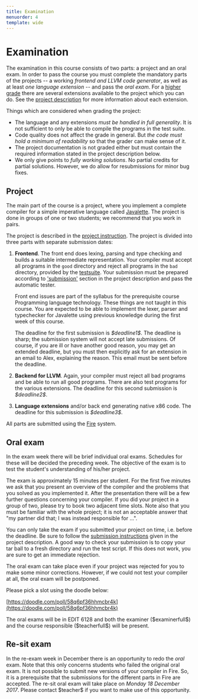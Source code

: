 ```yaml
---
title: Examination
menuorder: 4
template: wide
---
```


Examination
===========

The examination in this course consists of two parts: a project and an oral
exam. In order to pass the course you must complete the mandatory parts of
the projects -- a working *frontend and LLVM code generator*, as well as
at least *one language extension* -- and pass the *oral exam*.
For a [higher grade](/project#grading) there are several extensions available
to the project which you can do.
See the [project description](/project#extensions) for more information about
each extension.

Things which are considered when grading the project:

* The language and any extensions *must be handled in full generality*.
  It is not sufficient to only be able to compile the programs in the test suite.
* Code quality does not affect the grade in general. But *the code must hold
  a minimum of readability* so that the grader can make sense of it.
* The project documentation is not graded either but must contain the required
  information stated in the project description below.
* We only give points to *fully working solutions*. No partial credits for
  partial solutions. However, we do allow for resubmissions for minor bug fixes.


<a name="project"></a>

Project
-------

The main part of the course is a project, where you implement a complete
compiler for a simple imperative language called
[Javalette](/project#javalette). The project is done in groups of one or two
students; we recommend that you work in pairs.

The project is described in the [project instruction](/project).
The project is divided into three parts with separate submission dates:

1. **Frontend**. The front end does lexing, parsing and type checking and builds
   a suitable intermediate representation. Your compiler must accept all
   programs in the `good` directory and reject all programs in the `bad`
   directory, provided by the [testsuite](/project#testing). Your submission
   must be prepared according to ['submission'](/project#submission_format) section in
   the project description and pass the automatic tester.
    
    Front end issues are part of the syllabus for the prerequisite course
    Programming language technology. These things are not taught in this course.
    You are expected to be able to implement the lexer, parser and typechecker
    for Javalette using previous knowledge during the first week of this course.
   
    The deadline for the first submission is *\$deadline1\$*. The deadline is
    sharp; the submission system will not accept late submissions. Of course, if
    you are ill or have another good reason, you may get an extended deadline,
    but you must then explicitly ask for an extension in an email to Alex,
    explaining the reason. This email must be sent before the deadline.
2. **Backend for LLVM**. Again, your compiler must reject all bad programs and
   be able to run all good programs. There are also test programs for the
   various extensions.  The deadline for this second submission is
   *\$deadline2\$*.
3. **Language extensions** and/or back end generating native x86 code.  The
   deadline for this submission is *\$deadline3\$*.

All parts are submitted using the [Fire](/fire) system.

<a name="oral"></a>

Oral exam
---------

In the exam week there will be brief individual oral exams.  Schedules for these
will be decided the preceding week. The objective of the exam is to test the
student's understanding of his/her project.

The exam is approximately 15 minutes per student. For the first five minutes we
ask that you present an overview of the compiler and the problems that you
solved as you implemented it. After the presentation there will be a few further
questions concerning your compiler. If you did your project in a group of two,
please try to book two adjacent time slots. Note also that you must be familiar
with the whole project; it is not an acceptable answer that "my partner did
that; I was instead responsible for ...".

You can only take the exam if you submitted your project on time, i.e. before
the deadline. Be sure to follow the [submission
instructions](/project#submission_format) given in the project description. A
good way to check your submission is to copy your tar ball to a fresh directory
and run the test script. If this does not work, you are sure to get an immediate
rejection.

The oral exam can take place even if your project was rejected for you to make
some minor corrections. However, if we could not test your compiler at all, the
oral exam will be postponed.

Please pick a slot using the doodle below:

[https://doodle.com/poll/58q6pf36hhmcbr4k](https://doodle.com/poll/58q6pf36hhmcbr4k)

The oral exams will be in EDIT 6128 and both the examiner (\$examinerfull\$) and
the course responsible (\$teacherfull\$) will be present.

Re-sit exam
-----------

In the re-exam week in December there is an opportunity to redo the *oral* exam.
Note that this only concerns students who failed the original oral exam. It is
not possible to submit new versions of your compiler in Fire. So, it is a
prerequisite that the submissions for the different parts in Fire are accepted.
The re-sit oral exam will take place on *Monday 18 December 2017*. Please
contact \$teacher\$ if you want to make use of this opportunity.
